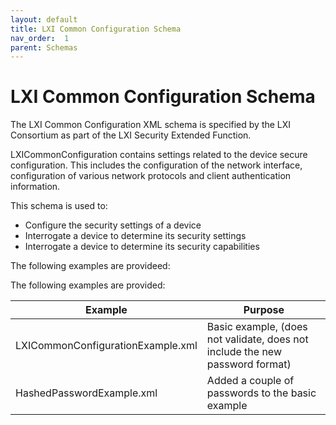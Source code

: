 ```yaml
---
layout: default
title: LXI Common Configuration Schema
nav_order:  1
parent: Schemas
---
```


# LXI Common Configuration Schema

The LXI Common Configuration XML schema is specified by the LXI 
Consortium as part of the LXI Security Extended Function.

LXICommonConfiguration contains settings related to the device 
secure configuration. This includes the configuration of the network 
interface, configuration of various network protocols and client 
authentication information.

This schema is used to:

  * Configure the security settings of a device
  * Interrogate a device to determine its security settings
  * Interrogate a device to determine its security capabilities

The following examples are provideed:

The following examples are provided:

| Example | Purpose |
| ------------- |-------------|
| LXICommonConfigurationExample.xml | Basic example, (does not validate, does not include the new password format) |
| HashedPasswordExample.xml | Added a couple of passwords to the basic example  |